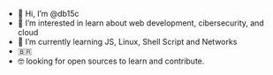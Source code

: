 - 👋 Hi, I’m @db15c
- 👀 I’m interested in learn about web development, cibersecurity, and cloud
- 🌱 I’m currently learning JS, Linux, Shell Script and Networks
- 🇧🇷
- 🤓 looking for open sources to learn and contribute.
<!---
db15c/db15c is a ✨ special ✨ repository because its `README.md` (this file) appears on your GitHub profile.
You can click the Preview link to take a look at your changes.
--->
